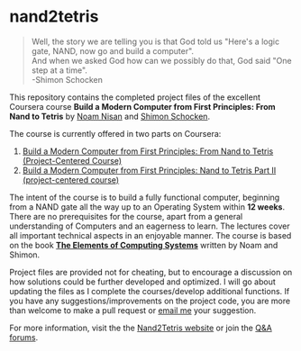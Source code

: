# nand2tetris

>Well, the story we are telling you is that God told us "Here's a logic gate, NAND, now go and build a computer".  
>And when we asked God how can we possibly do that, God said "One step at a time".  
>-Shimon Schocken
  
  
This repository contains the completed project files of the excellent Coursera course **Build a Modern Computer from First Principles: From Nand to Tetris** by [Noam Nisan](http://www.cs.huji.ac.il/~noam/) and [Shimon Schocken](http://www.shimonschocken.com/).  
  
  
The course is currently offered in two parts on Coursera:
 1. [Build a Modern Computer from First Principles: From Nand to Tetris (Project-Centered Course)](https://www.coursera.org/learn/build-a-computer)
 2. [Build a Modern Computer from First Principles: Nand to Tetris Part II (project-centered course)](https://www.coursera.org/learn/nand2tetris2)
   
   
The intent of the course is to build a fully functional computer, beginning from a NAND gate all the way up to an Operating System within **12 weeks**. There are no prerequisites for the course, apart from a general understanding of Computers and an eagerness to learn. The lectures cover all important technical aspects in an enjoyable manner. The course is based on the book [**The Elements of Computing Systems**](https://www.amazon.com/Elements-Computing-Systems-Building-Principles/dp/0262640686/ref=ed_oe_p) written by Noam and Shimon.  
   
   
Project files are provided not for cheating, but to encourage a discussion on how solutions could be further developed and optimized. I will go about updating the files as I complete the courses/develop additional functions. If you have any suggestions/improvements on the project code, you are more than welcome to make a pull request or [email me](mailto:fabian.alwis@gmail.com) your suggestion.  
   
   
For more information, visit the the [Nand2Tetris website](https://www.nand2tetris.org/) or join the [Q&A forums](http://nand2tetris-questions-and-answers-forum.32033.n3.nabble.com/).  

